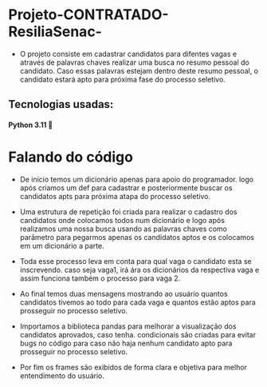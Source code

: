 # Projeto-CONTRATADO-ResiliaSenac-

* O projeto consiste em cadastrar candidatos para difentes vagas e através de palavras chaves realizar uma busca no resumo pessoal do candidato. Caso essas palavras estejam dentro deste resumo pessoal, o candidato estará apto para próxima fase do processo seletivo.

## Tecnologias usadas:
#### Python 3.11 🐍


# Falando do código

+ De início temos um dicionário apenas para apoio do programador. logo após criamos um def para cadastrar e posteriormente buscar os candidatos apts para próxima atapa do processo seletivo.

* Uma estrutura de repetição foi criada para realizar o cadastro dos candidatos onde colocamos todos num dicionário e logo após realizamos uma nossa busca usando as palavras chaves como parâmetro para pegarmos apenas os candidatos aptos e os colocamos em um dicionário a parte.

* Toda esse processo leva em conta para qual vaga o candidato esta se inscrevendo. caso seja vaga1, irá ára os dicionários da respectiva vaga e assim funciona também o processo para vaga 2.

* Ao final temos duas mensagens mostrando ao usuário quantos candidatos tivemos ao todo para cada vaga e quantos estão aptos para prosseguir no processo seletivo.

* Importamos a biblioteca pandas para melhorar a visualização dos candidatos aprovados, caso tenha. condicionais são criadas para evitar bugs no código para caso não haja nenhum candidato apto para prosseguir no processo seletivo.

* Por fim os frames são exibidos de forma clara e objetiva para melhor entendimento do usuário.
